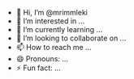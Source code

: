 - 👋 Hi, I’m @mrimmleki
- 👀 I’m interested in ...
- 🌱 I’m currently learning ...
- 💞️ I’m looking to collaborate on ...
- 📫 How to reach me ...
- 😄 Pronouns: ...
- ⚡ Fun fact: ...

<!---
mrimmleki/mrimmleki is a ✨ special ✨ repository because its `README.md` (this file) appears on your GitHub profile.
You can click the Preview link to take a look at your changes.
--->
